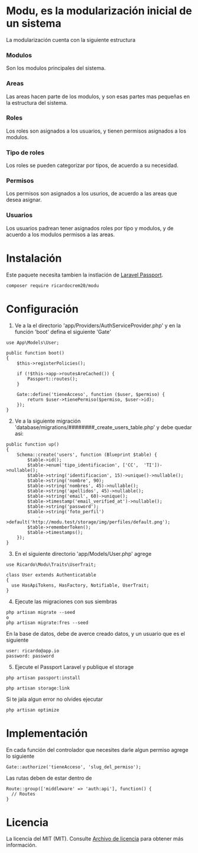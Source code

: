 # Modu, es la modularización inicial de un sistema
La modularización cuenta con la siguiente estructura
### Modulos
Son los modulos principales del sistema.
### Areas
Las areas hacen parte de los modulos, y son esas partes mas pequeñas en la estructura del sistema.
### Roles
Los roles son asignados a los usuarios, y tienen permisos asignados a los modulos.
### Tipo de roles
Los roles se pueden categorizar por tipos, de acuerdo a su necesidad.
### Permisos
Los permisos son asignados a los usurios, de acuerdo a las areas que desea asignar.
### Usuarios
Los usuarios padrean tener asignados roles por tipo y modulos, y de acuerdo a los modulos permisos
a las areas.
# Instalación
Este paquete necesita tambien la instlación de [Laravel Passport](https://laravel.com/docs/8.x/passport).
```
composer require ricardocrem20/modu
```
# Configuración
1. Ve a la el directorio 'app/Providers/AuthServiceProvider.php' y en la función 'boot' defina el siguiente 'Gate'
```
use App\Models\User;

public function boot()
{
    $this->registerPolicies();

    if (!$this->app->routesAreCached()) {
        Passport::routes();
    }
    
    Gate::define('tieneAcceso', function ($user, $permiso) {
        return $user->tienePermiso($permiso, $user->id);
    });
}
```
2. Ve a la siguiente migración 'database/migrations/####_##_##_create_users_table.php' y debe quedar asi:
```
public function up()
{
    Schema::create('users', function (Blueprint $table) {
        $table->id();
        $table->enum('tipo_identificacion', ['CC',  'TI'])->nullable();
        $table->string('identificacion', 15)->unique()->nullable();
        $table->string('nombre', 90);
        $table->string('nombres', 45)->nullable();
        $table->string('apellidos', 45)->nullable();
        $table->string('email', 60)->unique();
        $table->timestamp('email_verified_at')->nullable();
        $table->string('password');
        $table->string('foto_perfil')
            ->default('http://modu.test/storage/img/perfiles/default.png');
        $table->rememberToken();
        $table->timestamps();
    });
}
```
3. En el siguiente directorio 'app/Models/User.php' agrege
```
use Ricardo\Modu\Traits\UserTrait;
```
```
class User extends Authenticatable
{
  use HasApiTokens, HasFactory, Notifiable, UserTrait;
}
```
4. Ejecute las migraciones con sus siembras
```
php artisan migrate --seed
o
php artisan migrate:fres --seed
```
En la base de datos, debe de averce creado datos, y un usuario que es el siguiente
```
user: ricardo@app.io
password: password 
```
5. Ejecute el Passport Laravel y publique el storage
```
php artisan passport:install
```
```
php artisan storage:link
```
Si te jala algun error no olvides ejecutar
```
php artisan optimize
```
# Implementación
En cada función del controlador que necesites darle algun permiso agrege lo siguiente
```
Gate::authorize('tieneAcceso', 'slug_del_permiso');
```
Las rutas deben de estar dentro de
```
Route::group(['middleware' => 'auth:api'], function() {
  // Routes
}
```
# Licencia
La licencia del MIT (MIT). Consulte [Archivo de licencia](https://github.com/ricardocrem20/modu/blob/main/LICENSE) para obtener más información.
